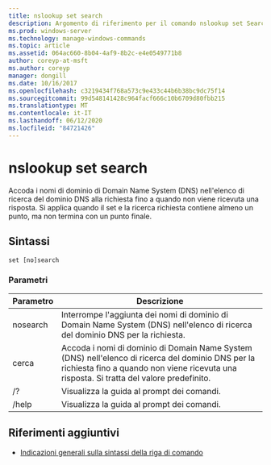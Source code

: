 ```yaml
---
title: nslookup set search
description: Argomento di riferimento per il comando nslookup set Search, che aggiunge i nomi di dominio di Domain Name System (DNS) nell'elenco di ricerca del dominio DNS alla richiesta fino a quando non viene ricevuta una risposta.
ms.prod: windows-server
ms.technology: manage-windows-commands
ms.topic: article
ms.assetid: 064ac660-8b04-4af9-8b2c-e4e0549771b8
author: coreyp-at-msft
ms.author: coreyp
manager: dongill
ms.date: 10/16/2017
ms.openlocfilehash: c3219434f768a573c9e433c44b6b38bc9dc75f14
ms.sourcegitcommit: 99d548141428c964facf666c10b6709d80fbb215
ms.translationtype: MT
ms.contentlocale: it-IT
ms.lasthandoff: 06/12/2020
ms.locfileid: "84721426"
---
```

# <a name="nslookup-set-search"></a>nslookup set search

Accoda i nomi di dominio di Domain Name System (DNS) nell'elenco di ricerca del dominio DNS alla richiesta fino a quando non viene ricevuta una risposta. Si applica quando il set e la ricerca richiesta contiene almeno un punto, ma non termina con un punto finale.

## <a name="syntax"></a>Sintassi

```
set [no]search
```

### <a name="parameters"></a>Parametri

| Parametro | Descrizione |
| --------- | ----------- |
| nosearch | Interrompe l'aggiunta dei nomi di dominio di Domain Name System (DNS) nell'elenco di ricerca del dominio DNS per la richiesta. |
| cerca | Accoda i nomi di dominio di Domain Name System (DNS) nell'elenco di ricerca del dominio DNS per la richiesta fino a quando non viene ricevuta una risposta. Si tratta del valore predefinito. |
| /? | Visualizza la guida al prompt dei comandi. |
| /help | Visualizza la guida al prompt dei comandi. |

## <a name="additional-references"></a>Riferimenti aggiuntivi

- [Indicazioni generali sulla sintassi della riga di comando](command-line-syntax-key.md)
